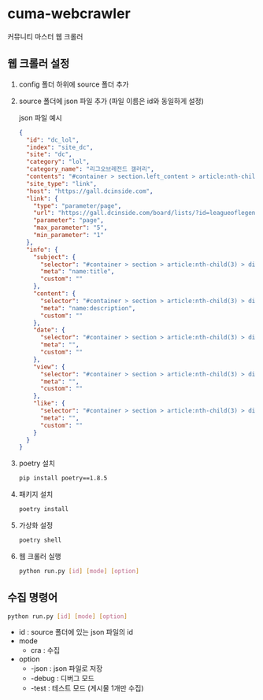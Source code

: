 # cuma-webcrawler

커뮤니티 마스터 웹 크롤러

## 웹 크롤러 설정

1. config 폴더 하위에 source 폴더 추가
2. source 폴더에 json 파일 추가 (파일 이름은 id와 동일하게 설정)

   json 파일 예시

   ```json
   {
     "id": "dc_lol",
     "index": "site_dc",
     "site": "dc",
     "category": "lol",
     "category_name": "리그오브레전드 갤러리",
     "contents": "#container > section.left_content > article:nth-child(3) > div.gall_listwrap.list > table > tbody",
     "site_type": "link",
     "host": "https://gall.dcinside.com",
     "link": {
       "type": "parameter/page",
       "url": "https://gall.dcinside.com/board/lists/?id=leagueoflegends6",
       "parameter": "page",
       "max_parameter": "5",
       "min_parameter": "1"
     },
     "info": {
       "subject": {
         "selector": "#container > section > article:nth-child(3) > div.view_content_wrap > header > div > h3 > span.title_subject",
         "meta": "name:title",
         "custom": ""
       },
       "content": {
         "selector": "#container > section > article:nth-child(3) > div.view_content_wrap > div > div.inner.clear > div.writing_view_box",
         "meta": "name:description",
         "custom": ""
       },
       "date": {
         "selector": "#container > section > article:nth-child(3) > div.view_content_wrap > header > div > div > div.fl > span.gall_date",
         "meta": "",
         "custom": ""
       },
       "view": {
         "selector": "#container > section > article:nth-child(3) > div.view_content_wrap > header > div > div > div.fr > span.gall_count",
         "meta": "",
         "custom": ""
       },
       "like": {
         "selector": "#container > section > article:nth-child(3) > div.view_content_wrap > div > div.positionr > div.btn_recommend_box.recomuse_y.morebox > div.inner_box > div:nth-child(1) > div > p:nth-child(1)",
         "meta": "",
         "custom": ""
       }
     }
   }
   ```

3. poetry 설치

   ```bash
   pip install poetry==1.8.5
   ```

4. 패키지 설치

   ```bash
   poetry install
   ```

5. 가상화 설정

   ```bash
   poetry shell
   ```

6. 웹 크롤러 실행

   ```bash
   python run.py [id] [mode] [option]
   ```

## 수집 명령어

```bash
python run.py [id] [mode] [option]
```

- id : source 폴더에 있는 json 파일의 id
- mode
  - cra : 수집
- option
  - -json : json 파일로 저장
  - -debug : 디버그 모드
  - -test : 테스트 모드 (게시물 1개만 수집)

